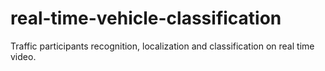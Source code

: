 # real-time-vehicle-classification
Traffic participants recognition, localization and classification on real time video.
